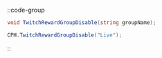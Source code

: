 ::code-group
  ```csharp [Method]
  void TwitchRewardGroupDisable(string groupName);
  ```
  ```csharp [Example]
  CPH.TwitchRewardGroupDisable("Live");
  ```
::